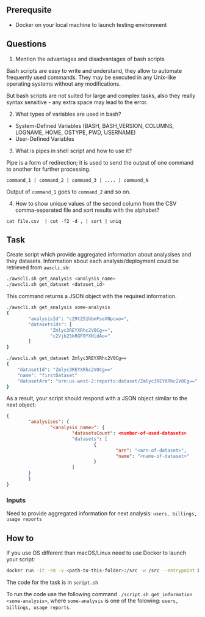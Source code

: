 ## Prerequsite
* Docker on your local machine to launch testing environment

## Questions
1. Mention the advantages and disadvantages of bash scripts

Bash scripts are easy to write and understand, they allow to automate frequently used commands. 
They may be executed in any Unix-like operating systems without any modifications.

But bash scripts are not suited for large and complex tasks, also they really syntax sensitive - any extra space may lead to the error.

2. What types of variables are used in bash?

- System-Defined Variables (BASH, BASH_VERSION, COLUMNS, LOGNAME, HOME, OSTYPE, PWD, USERNAME)
- User-Defined Variables


3. What is pipes in shell script and how to use it?

Pipe is a form of redirection; it is used to send the output of one command to another for further processing.

`command_1 | command_2 | command_3 | .... | command_N`

Output of `command_1` goes to `command_2` and so on.

4. How to show unique values of the second column from the CSV comma-separated file and sort results with the alphabet?

`cat file.csv  | cut -f2 -d , | sort | uniq`

## Task
Create script which provide aggregated information about analysises and they datasets. Information about each analysis/deployment could be retrieved from `awscli.sh`:
``` bash
./awscli.sh get_analysis <analysis_name>
./awscli.sh get_dataset <dataset_id>
```
This command returns a JSON object with the required information.
``` bash
./awscli.sh get_analysis some-analysis
{
        "analysisId": "c29tZS1hbmFseXNpcwo=",
        "datasetsIds": [
                "Zmlyc3REYXRhc2V0Cg==",
                "c2Vjb25kRGF0YXNldAo="
        ]
}
```
``` bash
./awscli.sh get_dataset Zmlyc3REYXRhc2V0Cg==
{
	"datasetId": "Zmlyc3REYXRhc2V0Cg=="
	"name": "firstDataset"
	"datasetArn": "arn:us-west-2:reports:dataset/Zmlyc3REYXRhc2V0Cg=="
}
```
As a result, your script should respond with a JSON object similar to the next object:
``` json
{
        "analysises": {
                "<analysis_name>": {
                        "datasetsCount": <number-of-used-datasets>
                        "datasets": [
                                {
                                        "arn": "<arn-of-dataset>",
                                        "name": "<name-of-dataset>"
                                }
                        ]
		}
        }
}
```
### Inputs
Need to provide aggregated information for next analysis: `users, billings, usage reports`
## How to
If you use OS different than macOS/Linux need to use Docker to launch your script:
``` bash
docker run -it -rm -v <path-to-this-folder>:/src -w /src --entrypoint bash cfmanteiga/alpine-bash-curl-jq --  <your-script>
```

The code for the task is in `script.sh`

To run the code use the following command `./script.sh get_information <some-analysis>`, where `some-analysis` is one of the folowing: `users, billings, usage reports`.

